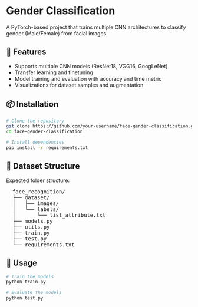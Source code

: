 # Gender Classification
A PyTorch-based project that trains multiple CNN architectures to classify gender (Male/Female) from facial images.

## 🧠 Features
* Supports multiple CNN models (ResNet18, VGG16, GoogLeNet)
* Transfer learning and finetuning
* Model training and evaluation with accuracy and time metric
* Visualizations for dataset samples and augmentation

## 📦 Installation

```bash
# Clone the repository
git clone https://github.com/your-username/face-gender-classification.git
cd face-gender-classification

# Install dependencies
pip install -r requirements.txt
```

## 📂 Dataset Structure
Expected folder structure:
<pre>
  face_recognition/ 
  ├── dataset/ 
  │   ├── images/ 
  │   └── labels/ 
  │       └── list_attribute.txt 
  ├── models.py 
  ├── utils.py 
  ├── train.py 
  ├── test.py 
  └── requirements.txt 
</pre>

## 🏃 Usage
```bash
# Train the models
python train.py

# Evaluate the models
python test.py
```



